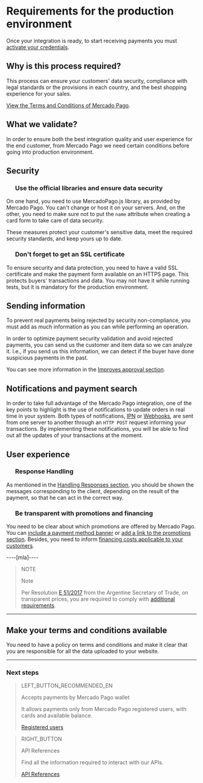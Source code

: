 # Requirements for the production environment

Once your integration is ready, to start receiving payments you must [activate your credentials]([FAKER][CREDENTIALS][URL]).

## Why is this process required?

This process can ensure your customers' data security, compliance with legal standards or the provisions in each country, and the best shopping experience for your sales.

[View the Terms and Conditions of Mercado Pago](https://www.mercadopago[FAKER][URL][DOMAIN]/developers/en/guides/resources/legal/terms-and-conditions).

## What we validate?
In order to ensure both the best integration quality and user experience for the end customer, from Mercado Pago we need certain conditions before going into production environment.

## Security

### &nbsp;&nbsp;&nbsp;&nbsp;&nbsp;&nbsp;Use the official libraries and ensure data security

On one hand, you need to use MercadoPago.js library, as provided by Mercado Pago. You can't change or host it on your servers. And, on the other, you need to make sure not to put the `name` attribute when creating a card form to take care of data security.

These measures protect your customer's sensitive data, meet the required security standards, and keep yours up to date.

### &nbsp;&nbsp;&nbsp;&nbsp;&nbsp;&nbsp;Don't forget to get an SSL certificate

To ensure security and data protection, you need to have a valid SSL certificate and make the payment form available on an HTTPS page. This protects buyers' transactions and data. You may not have it while running tests, but it is mandatory for the production environment.

## Sending information

To prevent real payments being rejected by security non-compliance, you must add as much information as you can while performing an operation.

In order to optimize payment security validation and avoid rejected payments, you can send us the customer and item data so we can analyze it. I.e., if you send us this information, we can detect if the buyer have done suspicious payments in the past.

You can see more information in the [Improves approval section](https://www.mercadopago[FAKER][URL][DOMAIN]/developers/en/guides/manage-account/account/payment-rejections).

## Notifications and payment search

In order to take full advantage of the Mercado Pago integration, one of the key points to highlight is the use of notifications to update orders in real time in your system.
Both types of notifications, [IPN](https://www.mercadopago[FAKER][URL][DOMAIN]/developers/en/guides/notifications/ipn) or [Webhooks](https://www.mercadopago[FAKER][URL][DOMAIN]/developers/en/guides/notifications/webhooks), are sent from one server to another through an `HTTP POST` request informing your transactions.
By implementing these notifications, you will be able to find out all the updates of your transactions at the moment.

## User experience

### &nbsp;&nbsp;&nbsp;&nbsp;&nbsp;&nbsp;Response Handling

As mentioned in the [Handling Responses section](https://www.mercadopago[FAKER][URL][DOMAIN]/developers/en/guides/online-payments/checkout-api/handling-responses-v2), you should be shown the messages corresponding to the client, depending on the result of the payment, so that he can act in the correct way.

### &nbsp;&nbsp;&nbsp;&nbsp;&nbsp;&nbsp;Be transparent with promotions and financing

You need to be clear about which promotions are offered by Mercado Pago. You can [include a payment method banner](https://www.mercadopago[FAKER][URL][DOMAIN]/developers/en/guides/resources/banners/introduction) or [add a link to the promotions section](https://www.mercadopago.com/mla/credit_card_promos.htm). Besides, you need to inform [financing costs applicable to your customers](https://www.mercadopago[FAKER][URL][DOMAIN]/ayuda/costos-financiacion_621).

----[mla]----
> NOTE
>
> Note
>
> Per Resolution [E 51/2017](https://www.boletinoficial.gob.ar/#!DetalleNormaBusquedaRapida/158269/20170125/resolucion%2051) from the Argentine Secretary of Trade, on transparent prices, you are required to comply with [additional requirements](https://www.mercadopago[FAKER][URL][DOMAIN]/developers/en/guides/resources/localization/considerations-argentina).
------------

## Make your terms and conditions available

You need to have a policy on terms and conditions and make it clear that you are responsible for all the data uploaded to your website.

---
### Next steps

> LEFT_BUTTON_RECOMMENDED_EN
>
> Accepts payments by Mercado Pago wallet
>
> It allows payments only from Mercado Pago registered users, with cards and available balance.
>
> [Registered users](https://www.mercadopago[FAKER][URL][DOMAIN]/developers/en/guides/online-payments/checkout-api/wallet-integration-v2)

> RIGHT_BUTTON
>
> API References
>
> Find all the information required to interact with our APIs.
>
> [API References](https://www.mercadopago[FAKER][URL][DOMAIN]/developers/en/reference)
